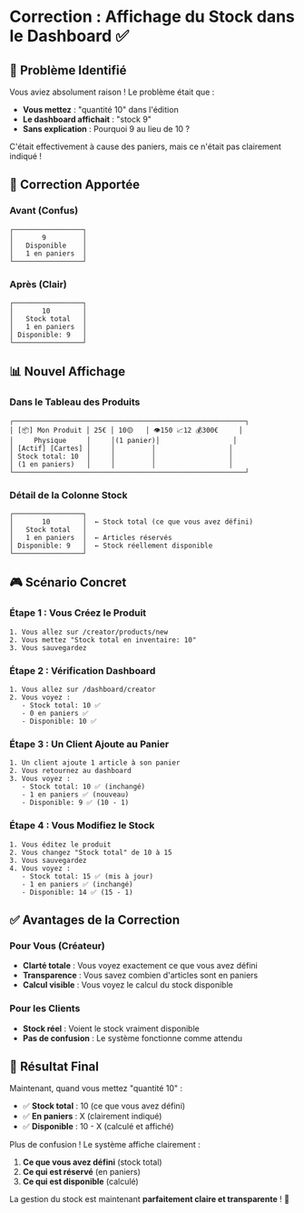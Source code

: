 # Correction : Affichage du Stock dans le Dashboard ✅

## 🎯 Problème Identifié

Vous aviez absolument raison ! Le problème était que :

- **Vous mettez** : "quantité 10" dans l'édition
- **Le dashboard affichait** : "stock 9"
- **Sans explication** : Pourquoi 9 au lieu de 10 ?

C'était effectivement à cause des paniers, mais ce n'était pas clairement indiqué !

## 🔧 Correction Apportée

### Avant (Confus)

```
┌─────────────────┐
│       9         │
│   Disponible    │
│   1 en paniers  │
└─────────────────┘
```

### Après (Clair)

```
┌─────────────────┐
│       10        │
│   Stock total   │
│   1 en paniers  │
│ Disponible: 9   │
└─────────────────┘
```

## 📊 Nouvel Affichage

### Dans le Tableau des Produits

```
┌─────────────────────────────────────────────────────────┐
│ [📦] Mon Produit │ 25€ │ 10🟡   │ 👁️150 📈12 💰300€     │
│     Physique     │     │(1 panier)│                  │
│ [Actif] [Cartes] │     │         │                  │
│ Stock total: 10  │     │         │                  │
│ (1 en paniers)   │     │         │                  │
└─────────────────────────────────────────────────────────┘
```

### Détail de la Colonne Stock

```
┌─────────────────┐
│       10        │  ← Stock total (ce que vous avez défini)
│   Stock total   │
│   1 en paniers  │  ← Articles réservés
│ Disponible: 9   │  ← Stock réellement disponible
└─────────────────┘
```

## 🎮 Scénario Concret

### Étape 1 : Vous Créez le Produit

```
1. Vous allez sur /creator/products/new
2. Vous mettez "Stock total en inventaire: 10"
3. Vous sauvegardez
```

### Étape 2 : Vérification Dashboard

```
1. Vous allez sur /dashboard/creator
2. Vous voyez :
   - Stock total: 10 ✅
   - 0 en paniers ✅
   - Disponible: 10 ✅
```

### Étape 3 : Un Client Ajoute au Panier

```
1. Un client ajoute 1 article à son panier
2. Vous retournez au dashboard
3. Vous voyez :
   - Stock total: 10 ✅ (inchangé)
   - 1 en paniers ✅ (nouveau)
   - Disponible: 9 ✅ (10 - 1)
```

### Étape 4 : Vous Modifiez le Stock

```
1. Vous éditez le produit
2. Vous changez "Stock total" de 10 à 15
3. Vous sauvegardez
4. Vous voyez :
   - Stock total: 15 ✅ (mis à jour)
   - 1 en paniers ✅ (inchangé)
   - Disponible: 14 ✅ (15 - 1)
```

## ✅ Avantages de la Correction

### Pour Vous (Créateur)

- **Clarté totale** : Vous voyez exactement ce que vous avez défini
- **Transparence** : Vous savez combien d'articles sont en paniers
- **Calcul visible** : Vous voyez le calcul du stock disponible

### Pour les Clients

- **Stock réel** : Voient le stock vraiment disponible
- **Pas de confusion** : Le système fonctionne comme attendu

## 🎉 Résultat Final

Maintenant, quand vous mettez "quantité 10" :

- ✅ **Stock total** : 10 (ce que vous avez défini)
- ✅ **En paniers** : X (clairement indiqué)
- ✅ **Disponible** : 10 - X (calculé et affiché)

Plus de confusion ! Le système affiche clairement :

1. **Ce que vous avez défini** (stock total)
2. **Ce qui est réservé** (en paniers)
3. **Ce qui est disponible** (calculé)

La gestion du stock est maintenant **parfaitement claire et transparente** ! 🚀
